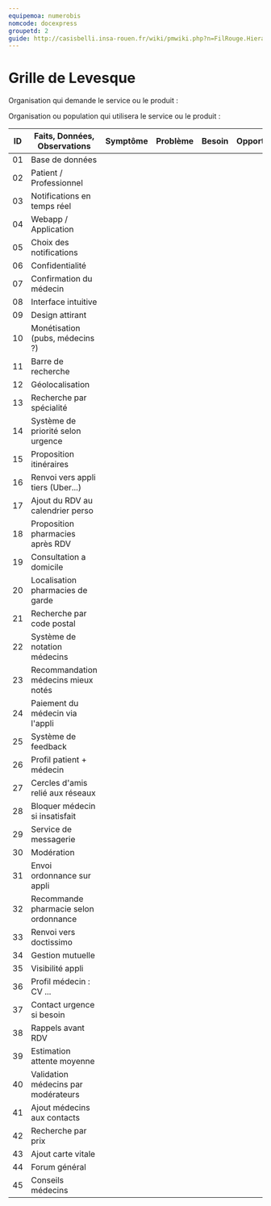 ```yaml
---
equipemoa: numerobis
nomcode: docexpress
groupetd: 2
guide: http://casisbelli.insa-rouen.fr/wiki/pmwiki.php?n=FilRouge.HierachiserBesoins
---
```


# Grille de Levesque

Organisation qui demande le service ou le produit :

Organisation ou population qui utilisera le service ou le produit :

| ID | Faits, Données, Observations          | Symptôme | Problème | Besoin | Opportunité | Solution | Objectif | Relatif à | Hors-sujet |
|----|---------------------------------------|----------|----------|--------|-------------|----------|----------|-----------|------------|
| 01 | Base de données             	         |          |          |        |             |          |          |           |            |
| 02 | Patient / Professionnel    	         |          |          |        |             |          |          |           |            |
| 03 | Notifications en temps réel           |          |          |        |             |          |          |           |            |
| 04 | Webapp / Application         	     |          |          |        |             |          |          |           |            |
| 05 | Choix des notifications   	         |          |          |        |             |          |          |           |            |
| 06 | Confidentialité                       |          |          |        |             |          |          |           |            |
| 07 | Confirmation du médecin               |          |          |        |             |          |          |           |            |
| 08 | Interface intuitive                   |          |          |        |             |          |          |           |            |
| 09 | Design attirant                       |          |          |        |             |          |          |           |            |
| 10 | Monétisation (pubs, médecins ?)       |          |          |        |             |          |          |           |            |
| 11 | Barre de recherche                    |          |          |        |             |          |          |           |            |
| 12 | Géolocalisation                       |          |          |        |             |          |          |           |            |
| 13 | Recherche par spécialité              |          |          |        |             |          |          |           |            |
| 14 | Système de priorité selon urgence     |          |          |        |             |          |          |           |            |
| 15 | Proposition itinéraires               |          |          |        |             |          |          |           |            |
| 16 | Renvoi vers appli tiers (Uber...)     |          |          |        |             |          |          |           |            |
| 17 | Ajout du RDV au calendrier perso      |          |          |        |             |          |          |           |            |
| 18 | Proposition pharmacies après RDV      |          |          |        |             |          |          |           |            |
| 19 | Consultation a domicile               |          |          |        |             |          |          |           |            |
| 20 | Localisation pharmacies de garde      |          |          |        |             |          |          |           |            |
| 21 | Recherche par code postal             |          |          |        |             |          |          |           |            |
| 22 | Système de notation médecins          |          |          |        |             |          |          |           |            |
| 23 | Recommandation médecins mieux notés   |          |          |        |             |          |          |           |            |
| 24 | Paiement du médecin via l'appli       |          |          |        |             |          |          |           |            |
| 25 | Système de feedback                   |          |          |        |             |          |          |           |            |
| 26 | Profil patient + médecin              |          |          |        |             |          |          |           |            |
| 27 | Cercles d'amis relié aux réseaux      |          |          |        |             |          |          |           |            |
| 28 | Bloquer médecin si insatisfait        |          |          |        |             |          |          |           |            |
| 29 | Service de messagerie                 |          |          |        |             |          |          |           |            |
| 30 | Modération                            |          |          |        |             |          |          |           |            |
| 31 | Envoi ordonnance sur appli            |          |          |        |             |          |          |           |            |
| 32 | Recommande pharmacie selon ordonnance |          |          |        |             |          |          |           |            |
| 33 | Renvoi vers doctissimo                |          |          |        |             |          |          |           |            |
| 34 | Gestion mutuelle                      |          |          |        |             |          |          |           |            |
| 35 | Visibilité appli                      |          |          |        |             |          |          |           |            |
| 36 | Profil médecin : CV ...               |          |          |        |             |          |          |           |            |
| 37 | Contact urgence si besoin             |          |          |        |             |          |          |           |            |
| 38 | Rappels avant RDV                     |          |          |        |             |          |          |           |            |
| 39 | Estimation attente moyenne            |          |          |        |             |          |          |           |            |
| 40 | Validation médecins par modérateurs   |          |          |        |             |          |          |           |            |
| 41 | Ajout médecins aux contacts           |          |          |        |             |          |          |           |            |
| 42 | Recherche par prix                    |          |          |        |             |          |          |           |            |
| 43 | Ajout carte vitale                    |          |          |        |             |          |          |           |            |
| 44 | Forum général                         |          |          |        |             |          |          |           |            |
| 45 | Conseils médecins                     |          |          |        |             |          |          |           |            |
